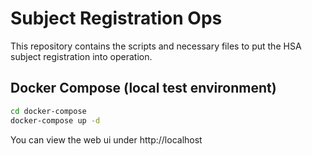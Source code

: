 # Subject Registration Ops

This repository contains the scripts and necessary files to put the
HSA subject registration into operation.

## Docker Compose (local test environment)

```sh
cd docker-compose
docker-compose up -d
```

You can view the web ui under http://localhost
